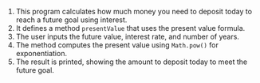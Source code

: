 1. This program calculates how much money you need to deposit today to reach a future goal using interest.
2. It defines a method `presentValue` that uses the present value formula.
3. The user inputs the future value, interest rate, and number of years.
4. The method computes the present value using `Math.pow()` for exponentiation.
5. The result is printed, showing the amount to deposit today to meet the future goal.
